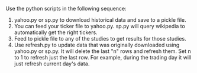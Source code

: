 Use the python scripts in the following sequence:
1. yahoo.py or sp.py to download historical data and save to a pickle file. 
2. You can feed your ticker file to yahoo.py. sp.py will query wikipedia to automatically get the right tickers.
3. Feed to pickle file to any of the studies to get results for those studies.
4. Use refresh.py to update data that was originally downloaded using yahoo.py or sp.py. It will delete the last "n" rows and refresh them. Set n to 1 to refresh just the last row. For example, during the trading day it will just refresh current day's data.